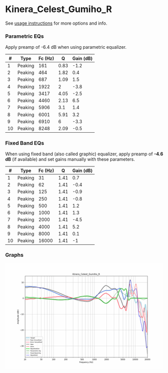 # Kinera_Celest_Gumiho_R
See [usage instructions](https://github.com/jaakkopasanen/AutoEq#usage) for more options and info.

### Parametric EQs
Apply preamp of -6.4 dB when using parametric equalizer.

|   # | Type    |   Fc (Hz) |    Q |   Gain (dB) |
|-----|---------|-----------|------|-------------|
|   1 | Peaking |       161 | 0.83 |        -1.2 |
|   2 | Peaking |       464 | 1.82 |         0.4 |
|   3 | Peaking |       687 | 1.09 |         1.5 |
|   4 | Peaking |      1922 | 2    |        -3.8 |
|   5 | Peaking |      3417 | 4.05 |        -2.5 |
|   6 | Peaking |      4460 | 2.13 |         6.5 |
|   7 | Peaking |      5906 | 3.1  |         1.4 |
|   8 | Peaking |      6001 | 5.91 |         3.2 |
|   9 | Peaking |      6910 | 6    |        -3.3 |
|  10 | Peaking |      8248 | 2.09 |        -0.5 |

### Fixed Band EQs
When using fixed band (also called graphic) equalizer, apply preamp of **-4.6 dB** (if available) and set gains manually with these parameters.

|   # | Type    |   Fc (Hz) |    Q |   Gain (dB) |
|-----|---------|-----------|------|-------------|
|   1 | Peaking |        31 | 1.41 |         0.7 |
|   2 | Peaking |        62 | 1.41 |        -0.4 |
|   3 | Peaking |       125 | 1.41 |        -0.9 |
|   4 | Peaking |       250 | 1.41 |        -0.8 |
|   5 | Peaking |       500 | 1.41 |         1.2 |
|   6 | Peaking |      1000 | 1.41 |         1.3 |
|   7 | Peaking |      2000 | 1.41 |        -4.5 |
|   8 | Peaking |      4000 | 1.41 |         5.2 |
|   9 | Peaking |      8000 | 1.41 |         0.1 |
|  10 | Peaking |     16000 | 1.41 |        -1   |

### Graphs
![](./Kinera_Celest_Gumiho_R.png)
